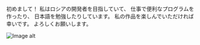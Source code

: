 初めまして！
私はロシアの開発者を目指していて、
仕事で便利なプログラムを作ったり、
日本語を勉強したりしています。
私の作品を楽しんでいただければ幸いです。
よろしくお願いします。

![Image alt](https://github.com/ochkopotamus/ochkopotamus/raw/main/23Busy02.png)
